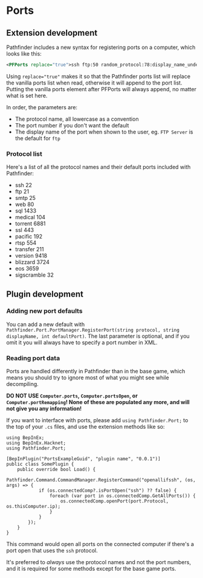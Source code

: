 # Ports

## Extension development

Pathfinder includes a new syntax for registering ports on a computer, which looks like this:
```XML
<PFPorts replace="true">ssh ftp:50 random_protocol:78:display_name_underscores_are_spaces</PFPorts>
```
Using `replace="true"` makes it so that the Pathfinder ports list will replace the vanilla ports list when read, otherwise it will append to the port list. Putting the vanilla ports element after PFPorts will always append, no matter what is set here.

In order, the parameters are:

- The protocol name, all lowercase as a convention
- The port number if you don't want the default
- The display name of the port when shown to the user, eg. `FTP Server` is the default for `ftp`

### Protocol list

Here's a list of all the protocol names and their default ports included with Pathfinder:

- ssh 22
- ftp 21
- smtp 25
- web 80
- sql 1433
- medical 104
- torrent 6881
- ssl 443
- pacific 192
- rtsp 554
- transfer 211
- version 9418
- blizzard 3724
- eos 3659
- sigscramble 32

## Plugin development

### Adding new port defaults
You can add a new default with `Pathfinder.Port.PortManager.RegisterPort(string protocol, string displayName, int defaultPort)`. The last parameter is optional, and if you omit it you will always have to specify a port number in XML.

### Reading port data

Ports are handled differently in Pathfinder than in the base game, which means you should try to ignore most of what you might see while decompiling.

**DO NOT USE `Computer.ports`, `Computer.portsOpen`, or `Computer.portRemapping`! None of these are populated any more, and will not give you any information!**

If you want to interface with ports, please add `using Pathfinder.Port;` to the top of your `.cs` files, and use the extension methods like so:
```CSharp
using BepInEx;
using BepInEx.Hacknet;
using Pathfinder.Port;

[BepInPlugin("PortsExampleGuid", "plugin name", "0.0.1")]
public class SomePlugin {
    public override bool Load() {
        Pathfinder.Command.CommandManager.RegisterCommand("openallifssh", (os, args) => {
            if (os.connectedComp?.isPortOpen("ssh") ?? false) {
                foreach (var port in os.connectedComp.GetAllPorts()) {
                    os.connectedComp.openPort(port.Protocol, os.thisComputer.ip);
                }
            }
        });
    }
}
```
This command would open all ports on the connected computer if there's a port open that uses the  `ssh` protocol.

It's preferred to *always* use the protocol names and not the port numbers, and it is required for some methods except for the base game ports.
